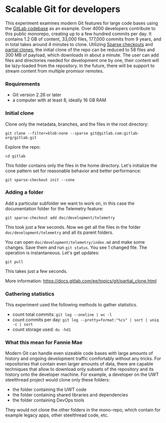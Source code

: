 # Scalable Git for developers

This experiment examines modern Git features for large code bases using the
[GitLab codebase](https://gitlab.com/gitlab-org/gitlab) as an example. Over 4000
developers contribute to this public monorepo, creating up to a few hundred
commits per day. It contains 1.2 GB of content, 33,000 files, 177,000 commits
from 9 years, and in total takes around 4 minutes to clone. Utilizing
[Sparse checkouts](https://git-scm.com/docs/git-sparse-checkout) and
[partial clones](https://docs.gitlab.com/ee/topics/git/partial_clone.html), the
initial clone of the repo can be reduced to 58 files and 300 MB of payload,
which downloads in about a minute. The user can add files and directories needed
for development one by one, their content will be lazy-loaded from the
repository. In the future, there will be support to stream content from multiple
promisor remotes.

### Requirements

- Git version 2.26 or later
- a computer with at least 8, ideally 16 GB RAM

### Initial clone

Clone only the metadata, branches, and the files in the root directory:

```
git clone --filter=blob:none --sparse git@gitlab.com:gitlab-org/gitlab.git
```

Explore the repo:

```
cd gitlab
```

This folder contains only the files in the home directory. Let's initialize the
cone pattern set for reasonable behavior and better performance:

```
git sparse-checkout init --cone
```

### Adding a folder

Add a particular subfolder we want to work on, in this case the documentation
folder for the Telemetry feature:

```
git sparse-checkout add doc/development/telemetry
```

This took just a few seconds. Now we get all the files in the folder
`doc/development/telemetry` and all its parent folders.

You can open `doc/development/telemetry/index.md` and make some changes. Save
them and run `git status`. You see 1 changed file. The operation is
instantaneous. Let's get updates:

```
git pull
```

This takes just a few seconds.

More information: https://docs.gitlab.com/ee/topics/git/partial_clone.html

### Gathering statistics

This experiment used the following methods to gather statistics.

- count total commits: `git log --oneline | wc -l`
- count commits per day: `git log --pretty=format:"%cs" | sort | uniq -c | sort`
- count storage used: `du -hd1`

### What this mean for Fannie Mae

Modern Git can handle even sizeable code bases with large amounts of history and
ongoing development traffic comfortably without any tricks. For repositories
that contain even larger amounts of data, there are capable techniques that
allow to download only subsets of the repository and its history onto the
developer machine. For example, a developer on the UWT steelthread project would
clone only these folders:

- the folder containing the UWT code
- the folder containing shared libraries and dependencies
- the folder containing DevOps tools

They would not clone the other folders in the mono-repo, which contain for
example legacy apps, other steelthread code, etc.
